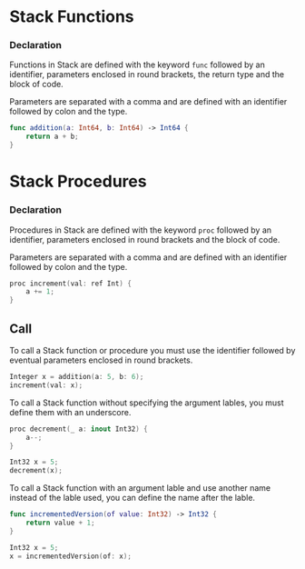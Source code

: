 
# Stack Functions

### Declaration

Functions in Stack are defined with the keyword `func`
followed by an identifier, parameters enclosed in round
brackets, the return type and the block of code.

Parameters are separated with a comma and are defined
with an identifier followed by colon and the type.

```swift
func addition(a: Int64, b: Int64) -> Int64 {
    return a + b;
}
```

# Stack Procedures

### Declaration

Procedures in Stack are defined with the keyword `proc`
followed by an identifier, parameters enclosed in round
brackets and the block of code.

Parameters are separated with a comma and are defined
with an identifier followed by colon and the type.

```swift
proc increment(val: ref Int) {
    a += 1;
}
```

## Call

To call a Stack function or procedure you must use
the identifier followed by eventual parameters
enclosed in round brackets.

```swift
Integer x = addition(a: 5, b: 6);
increment(val: x);
```

To call a Stack function without specifying the
argument lables, you must define them with an
underscore.

```swift
proc decrement(_ a: inout Int32) {
    a--;
}

Int32 x = 5;
decrement(x);
```

To call a Stack function with an argument lable
and use another name instead of the lable used,
you can define the name after the lable.

```swift
func incrementedVersion(of value: Int32) -> Int32 {
    return value + 1;
}

Int32 x = 5;
x = incrementedVersion(of: x);
```
